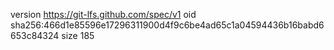 version https://git-lfs.github.com/spec/v1
oid sha256:466d1e85596e17296311900d4f9c6be4ad65c1a04594436b16babd6653c84324
size 185
